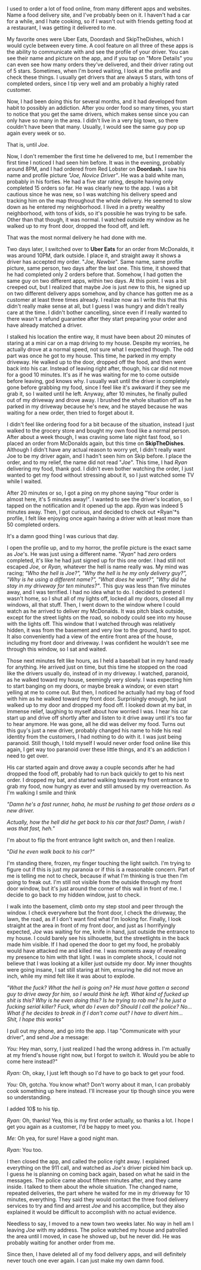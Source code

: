 I used to order a lot of food online, from many different apps and websites. Name a food delivery site, and I've probably been on it. I haven't had a car for a while, and I hate cooking, so if I wasn't out with friends getting food at a restaurant, I was getting it delivered to me. 

My favorite ones were Uber Eats, Doordash and SkipTheDishes, which I would cycle between every time. A cool feature on all three of these apps is the ability to communicate with and see the profile of your driver. You can see their name and picture on the app, and if you tap on "More Details" you can even see how many orders they've delivered, and their driver rating out of 5 stars. Sometimes, when I'm bored waiting, I look at the profile and check these things. I usually get drivers that are always 5 stars, with tons of completed orders, since I tip very well and am probably a highly rated customer.

Now, I had been doing this for several months, and it had developed from habit to possibly an addiction. After you order food so many times, you start to notice that you get the same drivers, which makes sense since you can only have so many in the area. I didn't live in a very big town, so there couldn't have been that many. Usually, I would see the same guy pop up again every week or so. 

That is, until *Joe*. 

Now, I don't remember the first time he delivered to me, but I remember the first time I noticed I had seen him before. It was in the evening, probably around 8PM, and I had ordered from Red Lobster on **Doordash.** I saw his name and profile picture *"Joe, Novice Driver"*. He was a bald white man, probably in his forties. He had a five star rating, despite having only completed 15 orders so far. He was clearly new to the app. I was a bit cautious since he was new, so I was watching his delivery speed and tracking him on the map throughout the whole delivery. He seemed to slow down as he entered my neighborhood. I lived in a pretty wealthy neighborhood, with tons of kids, so it's possible he was trying to be safe. Other than that though, it was normal. I watched outside my window as he walked up to my front door, dropped the food off, and left.

That was the most normal delivery he had done with me.

Two days later, I switched over to **Uber Eats** for an order from McDonalds, it was around 10PM, dark outside. I place it, and straight away it shows a driver has accepted my order. "*Joe, Newbie*". Same name, same profile picture, same person, two days after the last one. This time, it showed that he had completed only 2 orders before that. Somehow, I had gotten the same guy on two different apps, within two days. At this point. I was a bit creeped out, but I realized that maybe Joe is just new to this, he signed up on two different delivery apps somehow, and by chance has gotten me as a customer at least three times already. I realize now as I write this that this didn't really make sense at all, but I guess I was hungry and didn't really care at the time. I didn't bother cancelling, since even if I really wanted to there wasn't a refund guarantee after they start preparing your order and have already matched a driver.

I stalked his location the entire way, it must have been about 20 minutes of staring at a mini car on a map driving to my house. Despite my worries, he actually drove at a normal speed, not sure what I expected though. The odd part was once he got to my house. This time, he parked in my empty driveway. He walked up to the door, dropped off the food, and then went back into his car. Instead of leaving right after, though, his car did not move for a good 10 minutes. It's as if he was waiting for me to come outside before leaving, god knows why. I usually wait until the driver is completely gone before grabbing my food, since I feel like it's awkward if they see me grab it, so I waited until he left. Anyway, after 10 minutes, he finally pulled out of my driveway and drove away. I brushed the whole situation off as he parked in my driveway because he's new, and he stayed because he was waiting for a new order, then tried to forget about it.

I didn't feel like ordering food for a bit because of the situation, instead I just walked to the grocery store and bought my own food like a normal person. After about a week though, I was craving some late night fast food, so I placed an order from McDonalds again, but this time on **SkipTheDishes**. Although I didn't have any actual reason to worry yet, I didn't really want Joe to be my driver again, and I hadn't seen him on Skip before. I place the order, and to my relief, the name did not read "*Joe*". This time, I had *Ryan* delivering my food, thank god. I didn't even bother watching the order, I just wanted to get my food without stressing about it, so I just watched some TV while I waited. 

After 20 minutes or so, I got a ping on my phone saying "Your order is almost here, it's 5 minutes away!". I wanted to see the driver's location, so I tapped on the notification and it opened up the app. *Ryan* was indeed 5 minutes away. Then, I got curious, and decided to check out *Ryan'*s profile, I felt like enjoying once again having a driver with at least more than 50 completed orders. 

It's a damn good thing I was curious that day.

I open the profile up, and to my horror, the profile picture is the exact same as *Joe*'s. He was just using a different name. "*Ryan*" had *zero* orders completed, it's like he had just signed up for this one order. I had still not escaped *Joe,* or *Ryan,* whatever the hell is name really was. My mind was racing; *"Who the hell is Joe?", "Why the hell is he my only delivery guy?", "Why is he using a different name?", "What does he want?", "Why did he stay in my driveway for ten minutes?"*. This guy was less than five minutes away, and I was terrified. I had no idea what to do. I decided to pretend I wasn't home, so I shut all of my lights off, locked all my doors, closed all my windows, all that stuff. Then, I went down to the window where I could watch as he arrived to deliver my McDonalds. It was pitch black outside, except for the street lights on the road, so nobody could see into my house with the lights off. This window that I watched through was relatively hidden, it was from the basement and very low to the ground, hard to spot. It also conveniently had a view of the entire front area of the house, including my front door and driveway. I was confident he wouldn't see me through this window, so I sat and waited.

Those next minutes felt like hours, as I held a baseball bat in my hand ready for anything. He arrived just on time, but this time he stopped on the road like the drivers usually do, instead of in my driveway. I watched, paranoid, as he walked toward my house, seemingly very slowly. I was expecting him to start banging on my doors, or maybe break a window, or even start yelling at me to come out. But then, I noticed he actually had my bag of food with him as he walked toward my front door. Surprisingly enough, he just walked up to my door and dropped my food off. I looked down at my bat, in immense relief, laughing to myself about how worried I was. I hear his car start up and drive off shortly after and listen to it drive away until it's too far to hear anymore. He was gone, all he did was deliver my food. Turns out this guy's just a new driver, probably changed his name to hide his real identity from the customers, I had nothing to do with it. I was just being paranoid. Still though, I told myself I would never order food online like this again, I get way too paranoid over these little things, and it's an addiction I need to get over. 

His car started again and drove away a couple seconds after he had dropped the food off, probably had to run back quickly to get to his next order. I dropped my bat, and started walking towards my front entrance to grab my food, now hungry as ever and still amused by my overreaction. As I'm walking I smile and think 

*"Damn he's a fast runner, haha, he must be rushing to get those orders as a new driver.* 

*Actually, how the hell did he get back to his car that fast? Damn, I wish I was that fast, heh."*

I'm about to flip the front entrance light switch on, and then I realize.

"*Did he even walk back to his car?"*

I'm standing there, frozen, my finger touching the light switch. I'm trying to figure out if this is just my paranoia or if this is a reasonable concern. Part of me is telling me not to check, because if what I'm thinking is true then I'm going to freak out. I'm still not visible from the outside through my front door window, but it's just around the corner of this wall in front of me. I decide to go back to my hidden window, just to check.

I walk into the basement, climb onto my step stool and peer through the window. I check everywhere but the front door, I check the driveway, the lawn, the road, as if I don't want find what I'm looking for. Finally, I look straight at the area in front of my front door, and just as I horrifyingly expected, *Joe* was waiting for me, knife in hand, just outside the entrance to my house. I could barely see his silhouette, but the streetlights in the back made him visible. If I had opened the door to get my food, he probably would have attacked me and killed me. I was moments away of revealing my presence to him with that light. I was in complete shock, I could not believe that I was looking at a killer just outside my door. My inner thoughts were going insane, I sat still staring at him, ensuring he did not move an inch, while my mind felt like it was about to explode.

*"What the fuck? What the hell is going on? He must have gotten a second guy to drive away for him, so I would think he left. What kind of fucked up shit is this? Why is he even doing this? Is he trying to rob me? Is he just a fucking serial killer? Fuck, what do I even do? Should I call the police? No... What if he decides to break in if I don't come out? I have to divert him... Shit, I hope this works"*

I pull out my phone, and go into the app. I tap "Communicate with your driver", and send *Joe* a message:

*You:* Hey man, sorry, I just realized I had the wrong address in. I'm actually at my friend's house right now, but I forgot to switch it. Would you be able to come here instead?"

*Ryan:* Oh, okay, I just left though so I'd have to go back to get your food.

*You:* Oh, gotcha. You know what? Don't worry about it man, I can probably cook something up here instead. I'll increase your tip though since you were so understanding.

I added 10$ to his tip.

*Ryan:* Oh, thanks! Yea, this is my first order actually, so thanks a lot. I hope I get you again as a customer, I'd be happy to meet you.

*Me:* Oh yea, for sure! Have a good night man.

*Ryan:* You too.

I then closed the app, and called the police right away. I explained everything on the 911 call, and watched as *Joe's* driver picked him back up. I guess he is planning on coming back again, based on what he said in the messages. The police came about fifteen minutes after, and they came inside. I talked to them about the whole situation. The changed name, repeated deliveries, the part where he waited for me in my driveway for 10 minutes, everything. They said they would contact the three food delivery services to try and find and arrest *Joe* and his accomplice, but they also explained it would be difficult to accomplish with no actual evidence.

Needless to say, I moved to a new town two weeks later. No way in hell am I leaving *Joe* with my address. The police watched my house and patrolled the area until I moved, in case he showed up, but he never did. He was probably waiting for another order from me. 

Since then, I have deleted all of my food delivery apps, and will definitely never touch one ever again. I can just make my own damn food.